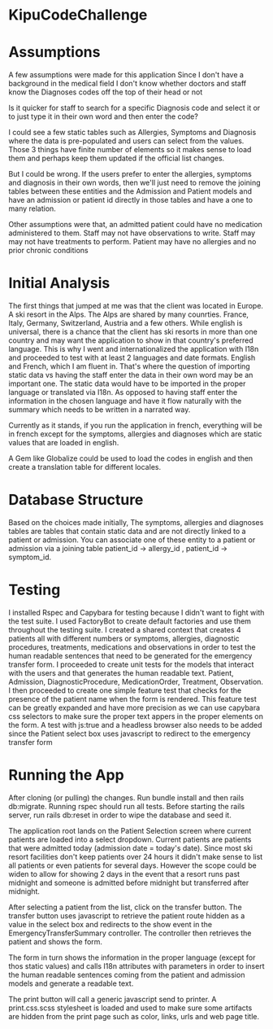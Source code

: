 # KipuCodeChallenge

# Assumptions
  A few assumptions were made for this application
  Since I don't have a background in the medical field
  I don't know whether doctors and staff know the
  Diagnoses codes off the top of their head or not

  Is it quicker for staff to search for a specific
  Diagnosis code and select it or to just type it
  in their own word and then enter the code?

  I could see a few static tables such as
  Allergies, Symptoms and Diagnosis where
  the data is pre-populated and users can select
  from the values. Those 3 things have finite 
  number of elements so it makes sense to load them
  and perhaps keep them updated if the official list
  changes. 

  But I could be wrong. If the users prefer to enter
  the allergies, symptoms and diagnosis in their
  own words, then we'll just need to remove the
  joining tables between these entities and the 
  Admission and Patient models and have an admission
  or patient id directly in those tables and have
  a one to many relation.

  Other assumptions were that, an admitted patient could have no medication administered to them. Staff may not have observations to write. Staff may may not have treatments to perform. Patient may have no allergies and no prior chronic conditions

# Initial Analysis
  The first things that jumped at me was that the client was located in Europe. A ski resort in the Alps. The Alps are shared by many counrties. France, Italy, Germany, Switzerland, Austria and a few others. While english is universal, there is a chance that the client has ski resorts in more than one country and may want the application to show in that country's preferred language. This is why I went and internationalized the application with I18n and proceeded to test with at least 2 languages and date formats. English and French, which I am fluent in. That's where the question of importing static data vs having the staff enter the data in their own word may be an important one. The static data would have to be imported in the proper language or translated via I18n. As opposed to having staff enter the information in the chosen language and have it flow naturally with the summary which needs to be written in a narrated way.

  Currently as it stands, if you run the application in french, everything will be in french except for the symptoms, allergies and diagnoses which are
  static values that are loaded in english.

  A Gem like Globalize could be used to load the codes in english and then create a translation table for different locales.


# Database Structure
  Based on the choices made initially, The symptoms, allergies and diagnoses tables are tables that contain static data and are not directly linked to a patient or admission. You can associate one of these entity to a patient or admission via a joining table patient_id -> allergy_id , patient_id -> symptom_id. 

# Testing 
  I installed Rspec and Capybara for testing because I didn't want to fight with the test suite. I used FactoryBot to create default factories and use them throughout the testing suite. I created a shared context that creates 4 patients all with different numbers or symptoms, allergies, diagnostic procedures, treatments, medications and observations in order to test the human readable sentences that need to be generated for the emergency transfer form. I proceeded to create unit tests for the models that interact with the users and that generates the human readable text. Patient, Admission, DiagnosticProcedure, MedicationOrder, Treatment, Observation. I then proceeded to create one simple feature test that checks for the presence of the patient name when the form is rendered. This feature test can be greatly expanded and have more precision as we can use capybara css selectors to make sure the proper text appers in the proper elements on the form. A test with js:true and a headless browser also needs to be added since the Patient select box uses javascript to redirect to the emergency transfer form

# Running the App
  After cloning (or pulling) the changes. Run bundle install and then rails db:migrate. Running rspec should run all tests. Before starting the rails server, run rails db:reset in order to wipe the database and seed it.

  The application root lands on the Patient Selection screen where current patients are loaded into a select dropdown. Current patients are patients that were admitted today (admission date = today's date). Since most ski resort facilities don't keep patients over 24 hours it didn't make sense to list all patients or even patients for several days. However the scope could be widen to allow for showing 2 days in the event that a resort runs past midnight and someone is admitted before midnight but transferred after midnight. 

  After selecting a patient from the list, click on the transfer button. The transfer button uses javascript to retrieve the patient route hidden as a value in the select box and redirects to the show event in the EmergencyTransferSummary controller. The controller then retrieves the patient and shows the form. 

  The form in turn shows the information in the proper language (except for thos static values) and calls I18n attributes with parameters in order to insert the human readable sentences coming from the patient and admission models and generate a readable text.

  The print button will call a generic javascript send to printer. A print.css.scss stylesheet is loaded and used to make sure some artifacts are hidden from the print page such as color, links, urls and web page title.
